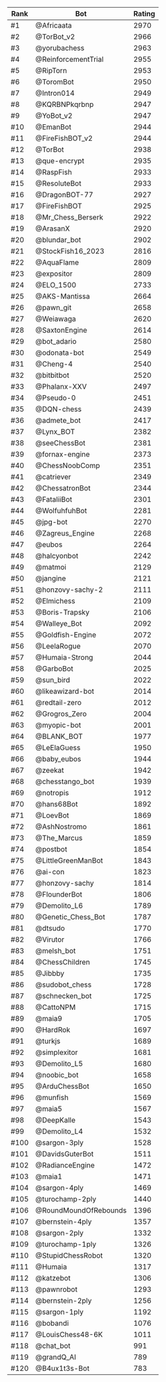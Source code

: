 Rank|Bot|Rating
---|---|---
#1|@Africaata|2970
#2|@TorBot_v2|2966
#3|@yorubachess|2963
#4|@ReinforcementTrial|2955
#5|@RipTorn|2953
#6|@ToromBot|2950
#7|@Intron014|2949
#8|@KQRBNPkqrbnp|2947
#9|@YoBot_v2|2947
#10|@EmanBot|2944
#11|@FireFishBOT_v2|2944
#12|@TorBot|2938
#13|@que-encrypt|2935
#14|@RaspFish|2933
#15|@ResoluteBot|2933
#16|@DragonBOT-77|2927
#17|@FireFishBOT|2925
#18|@Mr_Chess_Berserk|2922
#19|@ArasanX|2920
#20|@blundar_bot|2902
#21|@StockFish16_2023|2816
#22|@AquaFlame|2809
#23|@expositor|2809
#24|@ELO_1500|2733
#25|@AKS-Mantissa|2664
#26|@pawn_git|2658
#27|@Weiawaga|2620
#28|@SaxtonEngine|2614
#29|@bot_adario|2580
#30|@odonata-bot|2549
#31|@Cheng-4|2540
#32|@bitbitbot|2520
#33|@Phalanx-XXV|2497
#34|@Pseudo-0|2451
#35|@DQN-chess|2439
#36|@admete_bot|2417
#37|@Lynx_BOT|2382
#38|@seeChessBot|2381
#39|@fornax-engine|2373
#40|@ChessNoobComp|2351
#41|@catriever|2349
#42|@ChessatronBot|2344
#43|@FataliiBot|2301
#44|@WolfuhfuhBot|2281
#45|@jpg-bot|2270
#46|@Zagreus_Engine|2268
#47|@eubos|2264
#48|@halcyonbot|2242
#49|@matmoi|2129
#50|@jangine|2121
#51|@honzovy-sachy-2|2111
#52|@Elmichess|2109
#53|@Boris-Trapsky|2106
#54|@Walleye_Bot|2092
#55|@Goldfish-Engine|2072
#56|@LeelaRogue|2070
#57|@Humaia-Strong|2044
#58|@GarboBot|2025
#59|@sun_bird|2022
#60|@likeawizard-bot|2014
#61|@redtail-zero|2012
#62|@Grogros_Zero|2004
#63|@myopic-bot|2001
#64|@BLANK_BOT|1977
#65|@LeElaGuess|1950
#66|@baby_eubos|1944
#67|@zeekat|1942
#68|@chesstango_bot|1939
#69|@notropis|1912
#70|@hans68Bot|1892
#71|@LoevBot|1869
#72|@AshNostromo|1861
#73|@The_Marcus|1859
#74|@postbot|1854
#75|@LittleGreenManBot|1843
#76|@ai-con|1823
#77|@honzovy-sachy|1814
#78|@FlounderBot|1806
#79|@Demolito_L6|1789
#80|@Genetic_Chess_Bot|1787
#81|@dtsudo|1770
#82|@Virutor|1766
#83|@melsh_bot|1751
#84|@ChessChildren|1745
#85|@Jibbby|1735
#86|@sudobot_chess|1728
#87|@schnecken_bot|1725
#88|@CattoNPM|1715
#89|@maia9|1705
#90|@HardRok|1697
#91|@turkjs|1689
#92|@simplexitor|1681
#93|@Demolito_L5|1680
#94|@noobic_bot|1658
#95|@ArduChessBot|1650
#96|@munfish|1569
#97|@maia5|1567
#98|@DeepKalle|1543
#99|@Demolito_L4|1532
#100|@sargon-3ply|1528
#101|@DavidsGuterBot|1511
#102|@RadianceEngine|1472
#103|@maia1|1471
#104|@sargon-4ply|1469
#105|@turochamp-2ply|1440
#106|@RoundMoundOfRebounds|1396
#107|@bernstein-4ply|1357
#108|@sargon-2ply|1332
#109|@turochamp-1ply|1326
#110|@StupidChessRobot|1320
#111|@Humaia|1317
#112|@katzebot|1306
#113|@pawnrobot|1293
#114|@bernstein-2ply|1256
#115|@sargon-1ply|1192
#116|@bobandi|1076
#117|@LouisChess48-6K|1011
#118|@chat_bot|991
#119|@grandQ_AI|789
#120|@B4ux1t3s-Bot|783
